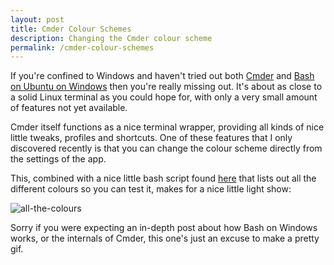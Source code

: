 ```yaml
---
layout: post
title: Cmder Colour Schemes
description: Changing the Cmder colour scheme
permalink: /cmder-colour-schemes
---
```


If you're confined to Windows and haven't tried out both [Cmder](http://cmder.net/) and [Bash on Ubuntu on Windows](https://msdn.microsoft.com/en-gb/commandline/wsl/install_guide) then you're really missing out. It's about as close to a solid Linux terminal as you could hope for, with only a very small amount of features not yet available.

Cmder itself functions as a nice terminal wrapper, providing all kinds of nice little tweaks, profiles and shortcuts. One of these features that I only discovered recently is that you can change the colour scheme directly from the settings of the app.

This, combined with a nice little bash script found [here](https://askubuntu.com/questions/27314/script-to-display-all-terminal-colors) that lists out all the different colours so you can test it, makes for a nice little light show:

![all-the-colours](images/cmder-colours.gif)

Sorry if you were expecting an in-depth post about how Bash on Windows works, or the internals of Cmder, this one's just an excuse to make a pretty gif.
